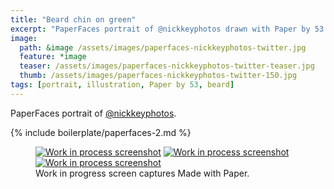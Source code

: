 ```yaml
---
title: "Beard chin on green"
excerpt: "PaperFaces portrait of @nickkeyphotos drawn with Paper by 53 on an iPad."
image: 
  path: &image /assets/images/paperfaces-nickkeyphotos-twitter.jpg 
  feature: *image
  teaser: /assets/images/paperfaces-nickkeyphotos-twitter-teaser.jpg
  thumb: /assets/images/paperfaces-nickkeyphotos-twitter-150.jpg
tags: [portrait, illustration, Paper by 53, beard]
---
```


PaperFaces portrait of [@nickkeyphotos](http://twitter.com/nickkeyphotos).

{% include boilerplate/paperfaces-2.md %}

<figure class="third">
	<a href="{{ site.url }}/assets/images/paperfaces-nickkeyphotos-process-1-lg.jpg"><img src="{{ site.url }}/assets/images/paperfaces-nickkeyphotos-process-1-600.jpg" alt="Work in process screenshot"></a>
	<a href="{{ site.url }}/assets/images/paperfaces-nickkeyphotos-process-2-lg.jpg"><img src="{{ site.url }}/assets/images/paperfaces-nickkeyphotos-process-2-600.jpg" alt="Work in process screenshot"></a>
	<a href="{{ site.url }}/assets/images/paperfaces-nickkeyphotos-process-3-lg.jpg"><img src="{{ site.url }}/assets/images/paperfaces-nickkeyphotos-process-3-600.jpg" alt="Work in process screenshot"></a>
	<figcaption>Work in progress screen captures Made with Paper.</figcaption>
</figure>
